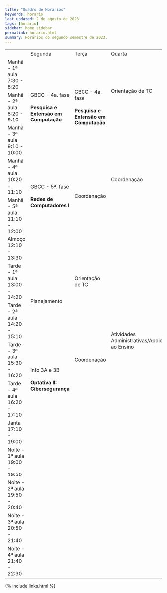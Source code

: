 ```yaml
---
title: "Quadro de Horários"
keywords: horario
last_updated: 2 de agosto de 2023 
tags: [horario]
sidebar: home_sidebar
permalink: horario.html
summary: Horários do segundo semestre de 2023.
---
```


<table class='horario'>
    <tr class="l1">
      <td class="l1"></td>
      <td class="l1">Segunda</td>
      <td class="l1">Terça</td>
      <td class="l1">Quarta</td>
      <td class="l1">Quinta</td>
      <td class="l1">Sexta</td>
    </tr> 
    <tr> 
      <td>Manhã - 1ª aula<br>7:30 - 8:20</td>
      <td class="color1" rowspan="3">GBCC - 4a. fase<br><br><b>Pesquisa e Extensão em Computação</b></td>      
      <td class="color1" rowspan="3">GBCC - 4a. fase<br><br><b>Pesquisa e Extensão em Computação</b></td>  
      <td rowspan="2" class="color2"> Orientação de TC</td>   
      <td rowspan="5" class="color8">Planejamento</td> 
      <td class="color3" rowspan="3">GBCC - 4a. fase<br><br><b>Redes de Computadores I</b></td>             
    </tr>
    <tr>
      <td >Manhã - 2ª aula<br>8:20 - 9:10</td>                
    </tr> 
    <tr>
      <td >Manhã - 3ª aula<br>9:10 - 10:00</td>      
      <td class="color7" rowspan="3">  Coordenação</td>      
    </tr>
    <tr>
      <td >Manhã - 4ª aula<br>10:20 - 11:10</td>      
      <td class="color3" rowspan="2">GBCC - 5ª. fase<br><br><b>Redes de Computadores I</b></td>
      <td class="color7" rowspan="2">Coordenação</td>
      <td class="color4">Atendimento ao Aluno</td> 
    </tr>
     <tr>
      <td >Manhã - 5ª aula<br>11:10 - 12:00</td>      
      <td class="color7">Coordenação</td> 
    </tr>
    <tr>
      <td >Almoço<br>12:10 - 13:30</td>      
      <td ></td>
      <td ></td>
      <td ></td>
      <td ></td>
      <td ></td>
    </tr>
    <tr>
      <td >Tarde - 1ª aula<br>13:00 - 14:20</td>      
      <td class="color8" rowspan="2">Planejamento</td>
      <td class="color2">Orientação de TC</td>
      <td rowspan="4" class="color6">Atividades Administrativas/Apoio ao Ensino</td>
      <td rowspan="4" class="color8">Planejamento</td>
      <td rowspan="3" class="color7">Coordenação</td>
    </tr>
    <tr>
      <td >Tarde - 2ª aula<br>14:20 - 15:10</td>  
      <td rowspan="3" class="color7">Coordenação</td>
    </tr>
    <tr>
      <td >Tarde - 3ª aula<br>15:30 - 16:20</td>  
      <td class="color4" rowspan="2">Info 3A e 3B<br><br><b>Optativa II: Cibersegurança</b></td>
    </tr>
   <tr>
      <td>Tarde - 4ª aula<br>16:20 - 17:10</td>  
      <td class="color5">Extensão</td>
    </tr>
    <tr>
      <td >Janta<br>17:10 - 19:00</td>      
      <td ></td>
      <td ></td>
      <td ></td>
      <td ></td>
      <td></td>
    </tr>
    <tr>
      <td >Noite - 1ª aula<br>19:00 - 19:50</td>      
      <td ></td>
      <td ></td>
      <td ></td>
      <td ></td>
      <td ></td>
    </tr>
    <tr>
      <td >Noite - 2ª aula<br>19:50 - 20:40</td>      
      <td ></td>
      <td ></td>
      <td ></td>
      <td ></td>
      <td ></td>
    </tr>
    <tr>
      <td >Noite - 3ª aula<br>20:50 - 21:40</td>      
      <td ></td>
      <td ></td>
      <td ></td>
      <td ></td>
      <td ></td>
    </tr>
    <tr>
      <td >Noite - 4ª aula<br>21:40 - 22:30</td>      
      <td ></td>
      <td ></td>
      <td ></td>
      <td ></td>
      <td ></td>
    </tr>
  </table>

{% include links.html %}